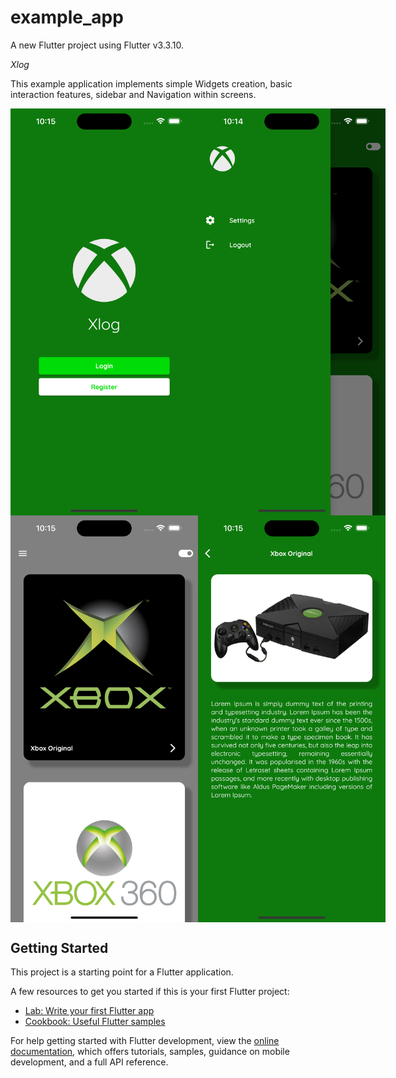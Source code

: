 # example_app

A new Flutter project using Flutter v3.3.10.

*Xlog*

This example application implements simple Widgets creation, basic interaction features, sidebar and Navigation within screens.

<div style="display: flex; flex-direction: row;">
    <img src="images/screen2.png" width="300">
    <img src="images/screen3.png" width="300">
</div>
<div style="display: flex; flex-direction: row;">
    <img src="images/screen4.png" width="300">
    <img src="images/screen1.png" width="300">  
</div>


## Getting Started

This project is a starting point for a Flutter application.

A few resources to get you started if this is your first Flutter project:

- [Lab: Write your first Flutter app](https://docs.flutter.dev/get-started/codelab)
- [Cookbook: Useful Flutter samples](https://docs.flutter.dev/cookbook)

For help getting started with Flutter development, view the
[online documentation](https://docs.flutter.dev/), which offers tutorials,
samples, guidance on mobile development, and a full API reference.
